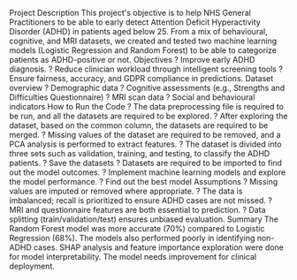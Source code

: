 Project Description 
This project's objective is to help NHS General Practitioners to be able to early detect Attention Deficit Hyperactivity Disorder (ADHD) in patients aged below 25. From a mix of behavioural, cognitive, and MRI datasets, we created and tested two machine learning models (Logistic Regression and Random Forest) to be able to categorize patients as ADHD-positive or not.
Objectives
? Improve early ADHD diagnosis.
? Reduce clinician workload through intelligent screening tools
? Ensure fairness, accuracy, and GDPR compliance in predictions.
Dataset overview
? Demographic data
? Cognitive assessments (e.g., Strengths and Difficulties Questionnaire)
? MRI scan data
? Social and behavioural indicators
How to Run the Code
? The data preprocessing file is required to be run, and all the datasets are required to be explored. 
? After exploring the dataset, based on the common column, the datasets are required to be merged. 
? Missing values of the dataset are required to be removed, and a PCA analysis is performed to extract features. 
? The dataset is divided into three sets such as validation, training, and testing, to classify the ADHD patients. 
?   Save the datasets
? Datasets are required to be imported to find out the model outcomes.
? Implement machine learning models and explore the model performance. 
? Find out the best model 
Assumptions
? Missing values are imputed or removed where appropriate.
? The data is imbalanced; recall is prioritized to ensure ADHD cases are not missed.
? MRI and questionnaire features are both essential to prediction.
? Data splitting (train/validation/test) ensures unbiased evaluation.
Summary 
The Random Forest model was more accurate (70%) compared to Logistic Regression (68%). The models also performed poorly in identifying non-ADHD cases. SHAP analysis and feature importance exploration were done for model interpretability. The model needs improvement for clinical deployment.


